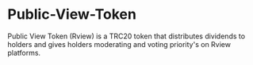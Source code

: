 # Public-View-Token
Public View Token (Rview) is a TRC20 token that distributes dividends to holders and gives holders moderating and voting priority's on Rview platforms.
